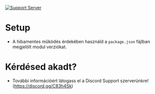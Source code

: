 [![Support Server](https://i.imgur.com/3CDbHx5.png)](https://discord.gg/C83h4Sk)

# Setup
- A hibamentes működés érdekében használd a `package.json` fájlban megjelölt modul verziókat.

# Kérdésed akadt?

- További információért látogass el a Discord Support szerverünkre! (https://discord.gg/C83h4Sk)
